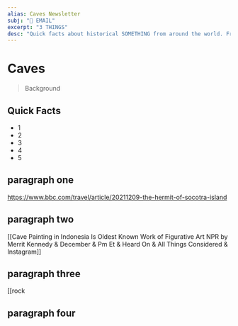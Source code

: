 ```yaml
---
alias: Caves Newsletter
subj: "📗 EMAIL"
excerpt: "3 THINGS" 
desc: "Quick facts about historical SOMETHING from around the world. From SOMETHING to SOMETHING."
---
```


# Caves

> Background

## Quick Facts
 
* 1
* 2
* 3
* 4
* 5

## paragraph one 

https://www.bbc.com/travel/article/20211209-the-hermit-of-socotra-island

## paragraph two

[[Cave Painting in Indonesia Is Oldest Known Work of Figurative Art  NPR by Merrit Kennedy & December & Pm Et & Heard On & All Things Considered & Instagram]]

## paragraph three

[[rock

## paragraph four
